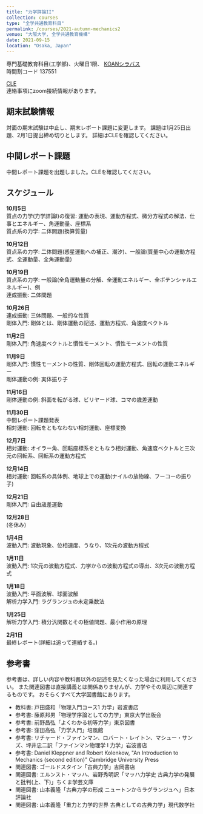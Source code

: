 ```yaml
---
title: "力学詳論II"
collection: courses
type: "全学共通教育科目"
permalink: /courses/2021-autumn-mechanics2
venue: "大阪大学, 全学共通教育機構"
date: 2021-09-15
location: "Osaka, Japan"
---
```


専門基礎教育科目(工学部)、火曜日1限、
[KOANシラバス](https://koan.osaka-u.ac.jp/campusweb/campussquare.do?_flowExecutionKey=_cF7C945D0-CFF7-74C5-6C59-9D106E16361E_k3B1CE977-6ADB-8B56-152C-0B7606526747)  
時間割コード 137551

[CLE](https://www.cle.osaka-u.ac.jp/webapps/blackboard/content/listContentEditable.jsp?content_id=_944394_1&course_id=_137081_1)  
連絡事項にzoom接続情報があります。


期末試験情報
----------
対面の期末試験は中止し、期末レポート課題に変更します。
課題は1月25日出題、2月1日提出締め切りとします。
詳細はCLEを確認してください。

中間レポート課題
-------------
中間レポート課題を出題しました。CLEを確認してください。

スケジュール
-----
**10月5日**  
質点の力学(力学詳論I)の復習: 運動の表現、運動方程式、微分方程式の解法、仕事とエネルギー、角運動量、座標系  
質点系の力学: 二体問題(換算質量)  

**10月12日**  
質点系の力学: 二体問題(惑星運動への補正、潮汐)、一般論(質量中心の運動方程式、全運動量、全角運動量)  

**10月19日**  
質点系の力学: 一般論(全角運動量の分解、全運動エネルギー、全ポテンシャルエネルギー)、例  
連成振動: 二体問題

**10月26日**  
連成振動: 三体問題、一般的な性質  
剛体入門: 剛体とは、剛体運動の記述、運動方程式、角速度ベクトル  

**11月2日**  
剛体入門: 角速度ベクトルと慣性モーメント、慣性モーメントの性質  

**11月9日**  
剛体入門: 慣性モーメントの性質、剛体回転の運動方程式、回転の運動エネルギー  
剛体運動の例: 実体振り子    

**11月16日**  
剛体運動の例: 斜面を転がる球、ビリヤード球、コマの歳差運動  

**11月30日**  
中間レポート課題発表  
相対運動: 回転をともなわない相対運動、座標変換  

**12月7日**  
相対運動: オイラー角、回転座標系をともなう相対運動、角速度ベクトルと三次元の回転系、回転系の運動方程式  

**12月14日**  
相対運動: 回転系の具体例、地球上での運動(ナイルの放物線、フーコーの振り子)  

**12月21日**  
剛体入門: 自由歳差運動  

**12月28日**  
(冬休み)

**1月4日**  
波動入門: 波動現象、位相速度、うなり、1次元の波動方程式 

**1月11日**  
波動入門: 1次元の波動方程式、力学からの波動方程式の導出、3次元の波動方程式  

**1月18日**  
波動入門: 平面波解、球面波解  
解析力学入門: ラグランジュの未定乗数法  

**1月25日**  
解析力学入門: 積分汎関数とその極値問題、最小作用の原理  
  
**2月1日**  
最終レポート(詳細は追って連絡する。)  

参考書
-----
参考書は、詳しい内容や教科書以外の記述を見たくなった場合に利用してください。
また関連図書は直接講義とは関係ありませんが、力学やその周辺に関連するものです。
おそらくすべて大学図書館にあります。
* 教科書: 戸田盛和「物理入門コース1 力学」岩波書店
* 参考書: 藤原邦男「物理学序論としての力学」東京大学出版会
* 参考書: 前野昌弘「よくわかる初等力学」東京図書
* 参考書: 窪田高弘「力学入門」培風館
* 参考書: リチャード・ファインマン、ロバート・レイトン、マシュー・サンズ、坪井忠二訳「ファインマン物理学 I 力学」岩波書店
* 参考書: Daniel Kleppner and Robert Kolenkow, "An Introduction to Mechanics (second edition)" Cambridge University Press
* 関連図書: ゴールドスタイン「古典力学」吉岡書店
* 関連図書: エルンスト・マッハ、岩野秀明訳「マッハ力学史 古典力学の発展と批判(上、下)」ちくま学芸文庫
* 関連図書: 山本義隆「古典力学の形成 ニュートンからラグランジュへ」日本評論社
* 関連図書: 山本義隆「重力と力学的世界 古典としての古典力学」現代数学社
